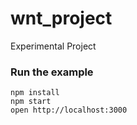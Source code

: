 # wnt_project
Experimental Project

### Run the example

```
npm install
npm start
open http://localhost:3000
```
